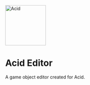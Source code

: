 <img src="https://raw.githubusercontent.com/Equilibrium-Games/Acid/master/Documents/Flask-01-512x512.png" alt="Acid" height="128px">

# Acid Editor
A game object editor created for Acid.